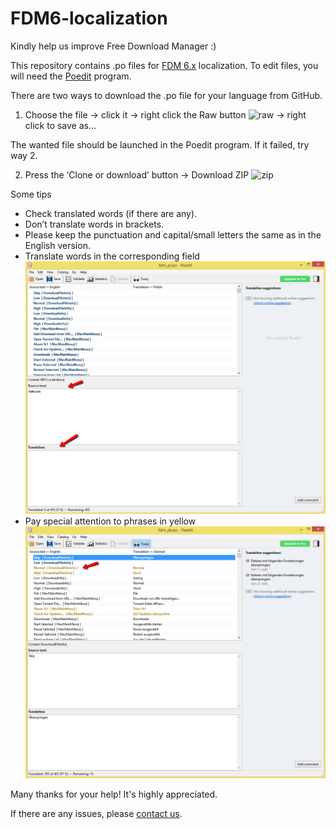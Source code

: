 # FDM6-localization

Kindly help us improve Free Download Manager :)


This repository contains .po files for [FDM 6.x](http://www.freedownloadmanager.org/download.htm) localization. To edit files, you will need the [Poedit](https://poedit.net/download) program.


There are two ways to download the .po file for your language from GitHub.

1. Choose the file → click it → right click the Raw button ![raw](https://raw.githubusercontent.com/FreeDownloadManagerTeam/FDM6-localization/master/readme1.png) → right click to save as…

The wanted file should be launched in the Poedit program. If it failed, try way 2.

2. Press the ‘Clone or download’ button → Download ZIP ![zip](https://raw.githubusercontent.com/FreeDownloadManagerTeam/FDM6-localization/master/readme2.png)


Some tips

- Check translated words (if there are any).
- Don’t translate words in brackets.
- Please keep the punctuation and capital/small letters the same as in the English version.
- Translate words in the corresponding field ![translate](https://raw.githubusercontent.com/FreeDownloadManagerTeam/FDM-localization/master/readme3.png)
- Pay special attention to phrases in yellow ![attention](https://raw.githubusercontent.com/FreeDownloadManagerTeam/FDM-localization/master/readme4.png)

Many thanks for your help! It's highly appreciated.

If there are any issues, please [contact us](http://www.freedownloadmanager.org/support.htm).
